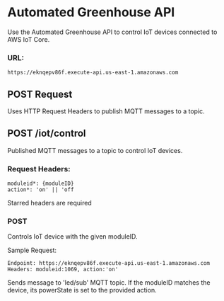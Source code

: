 # Automated Greenhouse API

Use the Automated Greenhouse API to control IoT devices connected to AWS IoT Core.

### URL:

```
https://eknqepv86f.execute-api.us-east-1.amazonaws.com
```

## POST Request

Uses HTTP Request Headers to publish MQTT messages to a topic.

## POST /iot/control

Published MQTT messages to a topic to control IoT devices.

### Request Headers:

```
moduleid*: {moduleID}
action*: 'on' || 'off
```

Starred headers are required

### POST

Controls IoT device with the given moduleID.

Sample Request:

```
Endpoint: https://eknqepv86f.execute-api.us-east-1.amazonaws.com
Headers: moduleid:1069, action:'on'
```

Sends message to 'led/sub' MQTT topic. If the moduleID matches the device, its powerState is set to the provided action.
